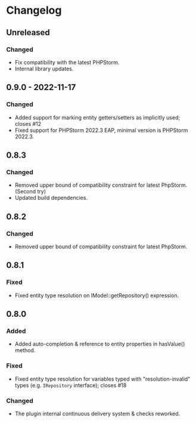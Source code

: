 # Changelog

## Unreleased

### Changed
- Fix compatibility with the latest PHPStorm.
- Internal library updates.

## 0.9.0 - 2022-11-17

### Changed
- Added support for marking entity getters/setters as implicitly used; closes #12
- Fixed support for PHPStorm 2022.3 EAP, minimal version is PHPStorm 2022.3.

## 0.8.3

### Changed
- Removed upper bound of compatibility constraint for latest PhpStorm. (Second try)
- Updated build dependencies.

## 0.8.2

### Changed
- Removed upper bound of compatibility constraint for latest PhpStorm.

## 0.8.1

### Fixed
- Fixed entity type resolution on IModel::getRepository() expression.

## 0.8.0

### Added
- Added auto-completion & reference to entity properties in hasValue() method.

### Fixed
- Fixed entity type resolution for variables typed with "resolution-invalid" types (e.g. `IRepository` interface); closes #18

### Changed
- The plugin internal continuous delivery system & checks reworked.
